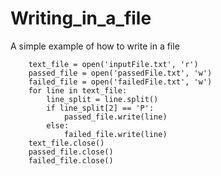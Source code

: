 # Writing_in_a_file
A simple example of how to write in a file 


        text_file = open('inputFile.txt', 'r')
        passed_file = open('passedFile.txt', 'w')
        failed_file = open('failedFile.txt', 'w')
        for line in text_file:
            line_split = line.split()
            if line_split[2] == 'P':
                passed_file.write(line)
            else:
                failed_file.write(line)
        text_file.close()
        passed_file.close()
        failed_file.close()
